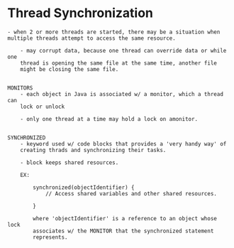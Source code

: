 # Thread Synchronization

    - when 2 or more threads are started, there may be a situation when 
    multiple threads attempt to access the same resource. 
    
        - may corrupt data, because one thread can override data or while one
        thread is opening the same file at the same time, another file
        might be closing the same file. 
        
        
    MONITORS
        - each object in Java is associated w/ a monitor, which a thread can
        lock or unlock
        
        - only one thread at a time may hold a lock on amonitor. 
        
        
    SYNCHRONIZED
        - keyword used w/ code blocks that provides a 'very handy way' of 
        creating thrads and synchronizing their tasks.
        
        - block keeps shared resources. 
        
        EX: 
        
            synchronized(objectIdentifier) {
                // Access shared variables and other shared resources.
            
            }
            
            where 'objectIdentifier' is a reference to an object whose lock
            associates w/ the MONITOR that the synchronized statement
            represents. 